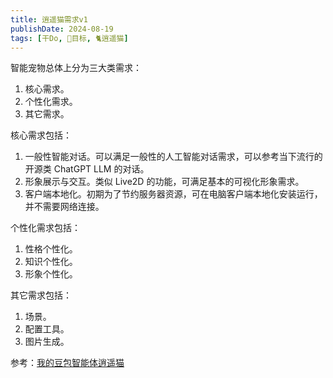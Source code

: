 ```yaml
---
title: 逍遥猫需求v1
publishDate: 2024-08-19
tags: [干Do, 📆目标, 🐈逍遥猫]
---
```


智能宠物总体上分为三大类需求：

1. 核心需求。
2. 个性化需求。
3. 其它需求。

核心需求包括：

1. 一般性智能对话。可以满足一般性的人工智能对话需求，可以参考当下流行的开源类 ChatGPT LLM 的对话。
2. 形象展示与交互。类似 Live2D 的功能，可满足基本的可视化形象需求。
3. 客户端本地化。初期为了节约服务器资源，可在电脑客户端本地化安装运行，并不需要网络连接。

个性化需求包括：

1. 性格个性化。
2. 知识个性化。
3. 形象个性化。

其它需求包括：

1. 场景。
2. 配置工具。
3. 图片生成。

参考：[我的豆包智能体逍遥猫](https://doubao.com/bot/sIysh5Nm)
